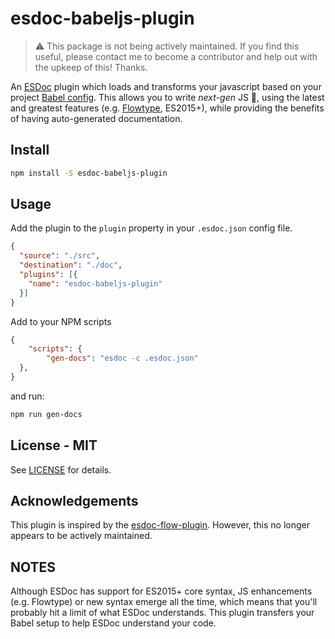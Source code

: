 # esdoc-babeljs-plugin

> :warning: This package is not being actively maintained. If you find this useful, please contact me to become a contributor and help out with the upkeep of this! Thanks.

An [ESDoc](https://esdoc.org/) plugin which loads and transforms your javascript based on your project [Babel config](http://babeljs.io/docs/usage/babelrc/). This allows you to write *next-gen* JS :metal:,
using the latest and greatest features (e.g. [Flowtype](https://flow.org), ES2015+), while providing the benefits of having auto-generated documentation.


## Install

```sh
npm install -S esdoc-babeljs-plugin
```

## Usage
Add the plugin to the ``plugin`` property in your ``.esdoc.json`` config file.

```json
{
  "source": "./src",
  "destination": "./doc",
  "plugins": [{
    "name": "esdoc-babeljs-plugin"
  }]
}
```

Add to your NPM scripts

```json
{
    "scripts": {
        "gen-docs": "esdoc -c .esdoc.json"
  },
}
```

and run:

```sh
npm run gen-docs
```

## License - MIT
See [LICENSE](/LICENSE) for details.

## Acknowledgements
This plugin is inspired by the [esdoc-flow-plugin](https://www.npmjs.com/package/esdoc-flow-plugin). However, this no longer appears to be actively maintained.

## NOTES

Although ESDoc has support for ES2015+ core syntax, JS enhancements (e.g. Flowtype) or new syntax emerge all the time, which means that you'll probably hit a limit of what ESDoc understands.
This plugin transfers your Babel setup to help ESDoc understand your code.

